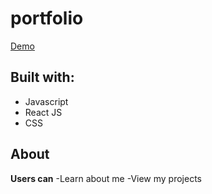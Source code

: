 # portfolio
[Demo](https://portfolio-27ab9.firebaseapp.com/)
## Built with:
* Javascript
* React JS
* CSS
## About
**Users can**
-Learn about me
-View my projects
